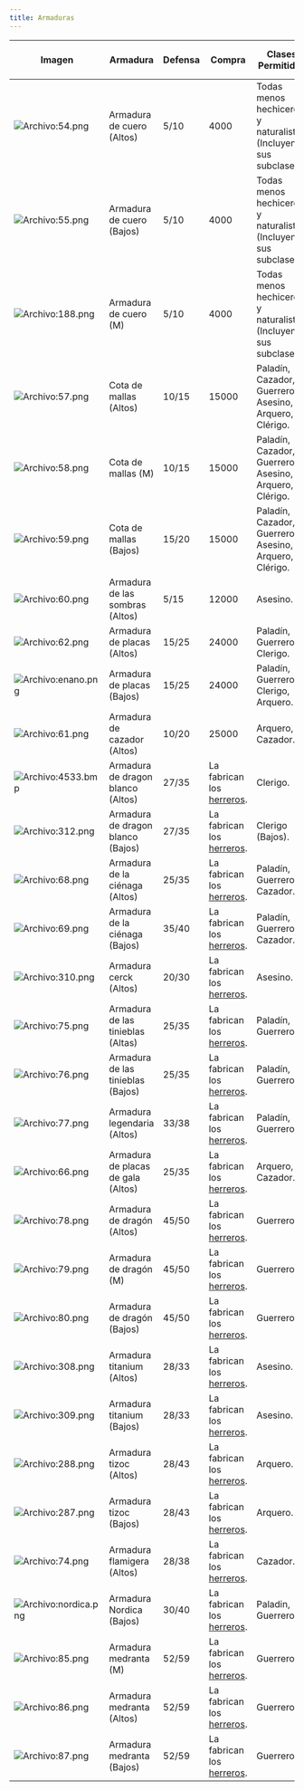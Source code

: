 ```yaml
---
title: Armaduras
---
```


| **Imagen** | **Armadura** | **Defensa** | **Compra** | **Clases Permitidas** | **Tácticas de combate** |
| --- | --- | --- | --- | --- | --- |
| ![Archivo:54.png](images/armors/54.png) | Armadura de cuero (Altos) | 5/10 | 4000 | Todas menos hechiceros y naturalistas (Incluyendo sus subclases). | 0   |
| ![Archivo:55.png](images/armors/55.png) | Armadura de cuero (Bajos) | 5/10 | 4000 | Todas menos hechiceros y naturalistas (Incluyendo sus subclases). | 0   |
| ![Archivo:188.png](images/armors/188.png) | Armadura de cuero (M) | 5/10 | 4000 | Todas menos hechiceros y naturalistas (Incluyendo sus subclases). | 0   |
| ![Archivo:57.png](images/armors/57.png) | Cota de mallas (Altos) | 10/15 | 15000 | Paladín, Cazador, Guerrero, Asesino, Arquero, Clérigo. | 30  |
| ![Archivo:58.png](images/armors/58.png) | Cota de mallas (M) | 10/15 | 15000 | Paladín, Cazador, Guerrero, Asesino, Arquero, Clérigo. | 30  |
| ![Archivo:59.png](images/armors/59.png) | Cota de mallas (Bajos) | 15/20 | 15000 | Paladín, Cazador, Guerrero, Asesino, Arquero, Clérigo. | 30  |
| ![Archivo:60.png](images/armors/60.png) | Armadura de las sombras (Altos) | 5/15 | 12000 | Asesino. | 60  |
| ![Archivo:62.png](images/armors/62.png) | Armadura de placas (Altos) | 15/25 | 24000 | Paladín, Guerrero, Clerigo. | 63  |
| ![Archivo:enano.png](images/armors/enano.png) | Armadura de placas (Bajos) | 15/25 | 24000 | Paladín, Guerrero, Clerigo, Arquero. | 63  |
| ![Archivo:61.png](images/armors/61.png) | Armadura de cazador (Altos) | 10/20 | 25000 | Arquero, Cazador. | 63  |
| ![Archivo:4533.bmp](images/armors/4533.bmp) | Armadura de dragon blanco (Altos) | 27/35 | La fabrican los [herreros](/herrero). | Clerigo. | 87  |
| ![Archivo:312.png](images/armors/312.png) | Armadura de dragon blanco (Bajos) | 27/35 | La fabrican los [herreros](/herrero). | Clerigo (Bajos). | 87  |
| ![Archivo:68.png](images/armors/68.png) | Armadura de la ciénaga (Altos) | 25/35 | La fabrican los [herreros](/herrero). | Paladín, Guerrero, Cazador. | 80  |
| ![Archivo:69.png](images/armors/69.png) | Armadura de la ciénaga (Bajos) | 35/40 | La fabrican los [herreros](/herrero). | Paladín, Guerrero, Cazador. | 80  |
| ![Archivo:310.png](images/armors/310.png) | Armadura cerck (Altos) | 20/30 | La fabrican los [herreros](/herrero). | Asesino. | 87  |
| ![Archivo:75.png](images/armors/75.png) | Armadura de las tinieblas (Altas) | 25/35 | La fabrican los [herreros](/herrero). | Paladín, Guerrero. | 87  |
| ![Archivo:76.png](images/armors/76.png) | Armadura de las tinieblas (Bajos) | 25/35 | La fabrican los [herreros](/herrero). | Paladín, Guerrero. | 87  |
| ![Archivo:77.png](images/armors/77.png) | Armadura legendaria (Altos) | 33/38 | La fabrican los [herreros](/herrero). | Paladín, Guerrero. | 87  |
| ![Archivo:66.png](images/armors/66.png) | Armadura de placas de gala (Altos) | 25/35 | La fabrican los [herreros](/herrero). | Arquero, Cazador. | 87  |
| ![Archivo:78.png](images/armors/78.png) | Armadura de dragón (Altos) | 45/50 | La fabrican los [herreros](/herrero). | Guerrero. | 97  |
| ![Archivo:79.png](images/armors/79.png) | Armadura de dragón (M) | 45/50 | La fabrican los [herreros](/herrero). | Guerrero. | 97  |
| ![Archivo:80.png](images/armors/78.png) | Armadura de dragón (Bajos) | 45/50 | La fabrican los [herreros](/herrero). | Guerrero. | 97  |
| ![Archivo:308.png](images/armors/308.png) | Armadura titanium (Altos) | 28/33 | La fabrican los [herreros](/herrero). | Asesino. | 100 |
| ![Archivo:309.png](images/armors/309.png) | Armadura titanium (Bajos) | 28/33 | La fabrican los [herreros](/herrero). | Asesino. | 100 |
| ![Archivo:288.png](images/armors/288.png) | Armadura tizoc (Altos) | 28/43 | La fabrican los [herreros](/herrero). | Arquero. | 100 |
| ![Archivo:287.png](images/armors/287.png) | Armadura tizoc (Bajos) | 28/43 | La fabrican los [herreros](/herrero). | Arquero. | 100 |
| ![Archivo:74.png](images/armors/74.png) | Armadura flamigera (Altos) | 28/38 | La fabrican los [herreros](/herrero). | Cazador. | 100 |
| ![Archivo:nordica.png](images/armors/Nordica.png) | Armadura Nordica (Bajos) | 30/40 | La fabrican los [herreros](/herrero). | Paladin, Guerrero. | 100 |
| ![Archivo:85.png](images/armors/85.png) | Armadura medranta (M) | 52/59 | La fabrican los [herreros](/herrero). | Guerrero. | 100 |
| ![Archivo:86.png](images/armors/86.png) | Armadura medranta (Altos) | 52/59 | La fabrican los [herreros](/herrero). | Guerrero. | 100 |
| ![Archivo:87.png](images/armors/87.png) | Armadura medranta (Bajos) | 52/59 | La fabrican los [herreros](/herrero). | Guerrero. | 100 |
